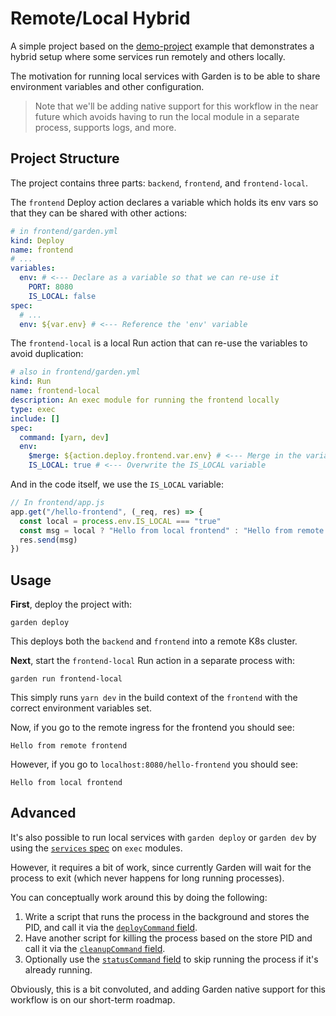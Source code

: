 # Remote/Local Hybrid

A simple project based on the [demo-project](../demo-project/README.md) example that demonstrates a hybrid setup where some services run remotely and others locally.

The motivation for running local services with Garden is to be able to share environment variables and other configuration.

> Note that we'll be adding native support for this workflow in the near future which avoids having to run the local module in a separate process, supports logs, and more.

## Project Structure

The project contains three parts: `backend`, `frontend`, and `frontend-local`.

The `frontend` Deploy action declares a variable which holds its env vars so that they can be shared with other actions:

```yaml
# in frontend/garden.yml
kind: Deploy
name: frontend
# ...
variables:
  env: # <--- Declare as a variable so that we can re-use it
    PORT: 8080
    IS_LOCAL: false
spec:
  # ...
  env: ${var.env} # <--- Reference the 'env' variable
```

The `frontend-local` is a local Run action that can re-use the variables to avoid duplication:

```yaml
# also in frontend/garden.yml
kind: Run
name: frontend-local
description: An exec module for running the frontend locally
type: exec
include: []
spec:
  command: [yarn, dev]
  env:
    $merge: ${action.deploy.frontend.var.env} # <--- Merge in the variables from the `frontend` deploy action
    IS_LOCAL: true # <--- Overwrite the IS_LOCAL variable
```

And in the code itself, we use the `IS_LOCAL` variable:

```javascript
// In frontend/app.js
app.get("/hello-frontend", (_req, res) => {
  const local = process.env.IS_LOCAL === "true"
  const msg = local ? "Hello from local frontend" : "Hello from remote frontend"
  res.send(msg)
})
```

## Usage

**First**, deploy the project with:

```console
garden deploy
```

This deploys both the `backend` and `frontend` into a remote K8s cluster.

**Next**, start the `frontend-local` Run action in a separate process with:

```console
garden run frontend-local
```

This simply runs `yarn dev` in the build context of the `frontend` with the correct environment variables set.

Now, if you go to the remote ingress for the frontend you should see:

```console
Hello from remote frontend
```

However, if you go to `localhost:8080/hello-frontend` you should see:

```console
Hello from local frontend
```

## Advanced

It's also possible to run local services with `garden deploy` or `garden dev` by using the [`services` spec](https://docs.garden.io/reference/module-types/exec#services) on `exec` modules.

However, it requires a bit of work, since currently Garden will wait for the process to exit (which never happens for long running processes).

You can conceptually work around this by doing the following:

1. Write a script that runs the process in the background and stores the PID, and call it via the [`deployCommand` field](https://docs.garden.io/reference/module-types/exec#services-.deploycommand).
2. Have another script for killing the process based on the store PID and call it via the [`cleanupCommand` field](https://docs.garden.io/reference/module-types/exec#services-.cleanupcommand).
3. Optionally use the [`statusCommand` field](https://docs.garden.io/reference/module-types/exec#services-.statuscommand) to skip running the process if it's already running.

Obviously, this is a bit convoluted, and adding Garden native support for this workflow is on our short-term roadmap.
